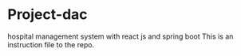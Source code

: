 # Project-dac
hospital management system with react js and spring boot
This is an instruction file to the 
repo.
